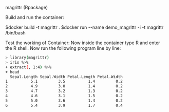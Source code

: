 magrittr (Rpackage)

Build and run the container:

$docker build -t magrittr .
$docker run --name demo_magrittr -i -t magrittr /bin/bash

Test the working of Container:
        Now inside the container type R and enter the  R shell.
	Now run the following program line by line:
```bash
> library(magrittr)
> iris %>%
+ extract(, 1:4) %>%
+ head
  Sepal.Length Sepal.Width Petal.Length Petal.Width
1          5.1         3.5          1.4         0.2
2          4.9         3.0          1.4         0.2
3          4.7         3.2          1.3         0.2
4          4.6         3.1          1.5         0.2
5          5.0         3.6          1.4         0.2
6          5.4         3.9          1.7         0.4
```
